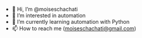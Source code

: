 - 👋 Hi, I’m @moiseschachati
- 👀 I’m interested in automation
- 🌱 I’m currently learning automation with Python
- 📫 How to reach me (moiseschachati@gmail.com)

<!---
moiseschachati/moiseschachati is a ✨ special ✨ repository because its `README.md` (this file) appears on your GitHub profile.
You can click the Preview link to take a look at your changes.
--->
